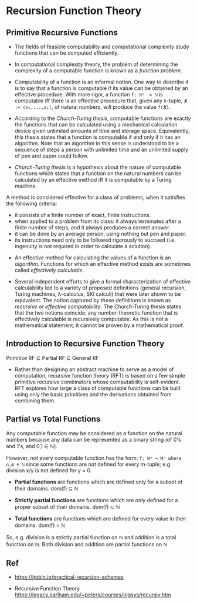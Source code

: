 # Recursion Function Theory


## Primitive Recursive Functions

* The fields of feasible computability and computational complexity study functions that can be computed efficiently.

* In computational complexity theory, the problem of determining the complexity of a computable function is known as a *function problem*.

* Computability of a function is an informal notion. One way to describe it is to say that a function is computable if its value can be obtained by an effective procedure. With more rigor, a function `f: ℕᵏ -> ℕ` is computable iff there is an effective procedure that, given any `k`-tuple, `𝑿 := (x₀,...,xₖ)`, of natural numbers, will produce the value `f(𝑿)`.

* According to the *Church-Turing thesis*, computable functions are exactly the functions that can be calculated using a mechanical calculation device given unlimited amounts of time and storage space. Equivalently, this thesis states that a function is computable if and only if it has an algorithm. Note that an algorithm in this sense is understood to be a sequence of steps a person with unlimited time and an unlimited supply of pen and paper could follow.

* *Church-Turing thesis* is a hypothesis about the nature of computable functions which states that a function on the natural numbers can be calculated by an effective method iff it is computable by a Turing machine.

A method is considered effective for a class of problems, when it satisfies the following criteria:
- it consists of a finite number of exact, finite instructions.
- when applied to a problem from its class: it always terminates after a finite number of steps, and it always produces a correct answer.
- it can be done by an average person, using nothing but pen and paper.
- its instructions need only to be followed rigorously to succeed (i.e. ingenuity is not required in order to calculate a solution).

* An effective method for calculating the values of a function is an *algorithm*. Functions for which an effective method exists are sometimes called *effectively calculable*.

* Several independent efforts to give a formal characterization of effective calculability led to a variety of proposed definitions (general recursion, Turing machines, λ-calculus, SKI calculi) that were later shown to be equivalent. The notion captured by these definitions is known as *recursive or effective computability*. The Church-Turing thesis states that the two notions coincide: any number-theoretic function that is effectively calculable is recursively computable. As this is not a mathematical statement, it cannot be proven by a mathematical proof.

## Introduction to Recursive Function Theory

Primitive RF ⊆ Partial RF ⊆ General RF

* Rather than designing an abstract machine to serve as a model of computation, recursive function theory (RFT) is based on a few simple primitive recursive combinators whose computability is self-evident. RFT explores how large a class of computable functions can be built using only the basic primitives and the derivations obtained from combining them.

## Partial vs Total Functions

Any computable function may be considered as a function on the natural numbers because any data can be represented as a binary string (of 0's and 1's, and 0,1 ∈ ℕ).

However, not every computable function has the form: `f: Nᵐ → Nⁿ where n,m ∈ ℕ` since some functions are not defined for every m-tuple; e.g. division x/y is not defined for y = 0.

* **Partial functions** are functions which are defined only for a subset of their domains. dom(f) ⊆ ℕ

* **Strictly partial functions** are functions which are only defined for a
proper subset of their domains. dom(f) ⊂ ℕ

* **Total functions** are functions which are defined for every value in their domains. dom(f) = ℕ

So, e.g. division is a strictly partial function on ℕ and addition is a total function on ℕ. Both division and addition are partial functions on ℕ.




## Ref

* https://jtobin.io/practical-recursion-schemes

* Recursive Function Theory
https://legacy.earlham.edu/~peters/courses/logsys/recursiv.htm
